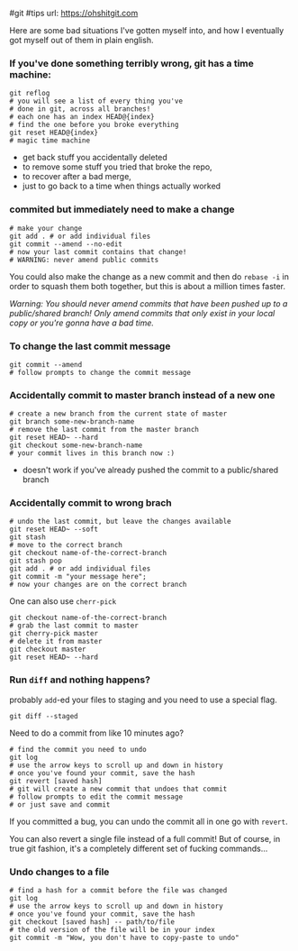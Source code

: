 #git #tips
url: https://ohshitgit.com


Here are some bad situations I've gotten myself into, and how I eventually got myself out of them in plain english.  

### If you've done something terribly wrong, git has a time machine: 

```git
git reflog
# you will see a list of every thing you've
# done in git, across all branches!
# each one has an index HEAD@{index}
# find the one before you broke everything
git reset HEAD@{index}
# magic time machine
```

- get back stuff you accidentally deleted
- to remove some stuff you tried that broke the repo,
- to recover after a bad merge,
- just to go back to a time when things actually worked  

### commited but immediately need to make a change
```git
# make your change
git add . # or add individual files
git commit --amend --no-edit
# now your last commit contains that change!
# WARNING: never amend public commits
```  

You could also make the change as a new commit and then do `rebase -i` in order to squash them both together, but this is about a million times faster.

_Warning: You should never amend commits that have been pushed up to a public/shared branch! Only amend commits that only exist in your local copy or you're gonna have a bad time._ 

### To change the last commit message  
```git
git commit --amend
# follow prompts to change the commit message
```

### Accidentally commit to master branch instead of a new one 
```git
# create a new branch from the current state of master
git branch some-new-branch-name
# remove the last commit from the master branch
git reset HEAD~ --hard
git checkout some-new-branch-name
# your commit lives in this branch now :)
```  

- doesn't work if you've already pushed the commit to a public/shared branch  

### Accidentally commit to wrong brach 
```git
# undo the last commit, but leave the changes available
git reset HEAD~ --soft
git stash
# move to the correct branch
git checkout name-of-the-correct-branch
git stash pop
git add . # or add individual files
git commit -m "your message here";
# now your changes are on the correct branch
```

One can also use `cherr-pick`
```git
git checkout name-of-the-correct-branch
# grab the last commit to master
git cherry-pick master
# delete it from master
git checkout master
git reset HEAD~ --hard
``` 

### Run `diff` and nothing happens? 

probably `add`-ed your files to staging and you need to use a special flag.

```git
git diff --staged
```  

Need to do a commit from like 10 minutes ago?  
```git
# find the commit you need to undo
git log
# use the arrow keys to scroll up and down in history
# once you've found your commit, save the hash
git revert [saved hash]
# git will create a new commit that undoes that commit
# follow prompts to edit the commit message
# or just save and commit
```

If you committed a bug, you can undo the commit all in one go with `revert`.

You can also revert a single file instead of a full commit! But of course, in true git fashion, it's a completely different set of fucking commands...  

### Undo changes to a file

```git
# find a hash for a commit before the file was changed
git log
# use the arrow keys to scroll up and down in history
# once you've found your commit, save the hash
git checkout [saved hash] -- path/to/file
# the old version of the file will be in your index
git commit -m "Wow, you don't have to copy-paste to undo"
```